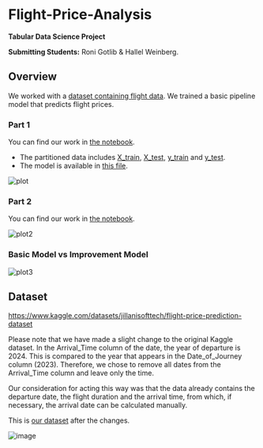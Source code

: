 # Flight-Price-Analysis
**Tabular Data Science Project**

**Submitting Students:** Roni Gotlib & Hallel Weinberg.
## Overview
We worked with a [dataset containing flight data](data/flight_data.csv). We trained a basic pipeline model that predicts flight prices.

### Part 1
You can find our work in [the notebook](first_part.ipynb).
* The partitioned data includes [X_train](basic_model/X_train_basic.csv), [X_test](basic_model/X_test_basic.csv), [y_train](basic_model/y_train_basic.csv) and [y_test](basic_model/y_test_basic.csv).
* The model is available in [this file](basic_model/basic_model.json).

![plot](https://github.com/user-attachments/assets/bebc96b5-eede-48c6-bd0f-8716458bd2ff)

### Part 2
You can find our work in [the notebook](second_part.ipynb).

![plot2](https://github.com/user-attachments/assets/38804b62-b3cd-4e49-9d80-c9335c98045d)

### Basic Model vs Improvement Model

![plot3](https://github.com/user-attachments/assets/e52bbcd1-3e3c-46cc-b0ee-3b1250796339)

## Dataset
https://www.kaggle.com/datasets/jillanisofttech/flight-price-prediction-dataset

Please note that we have made a slight change to the original Kaggle dataset. In the Arrival_Time column of the date, the year of departure is 2024. This is compared to the year that appears in the Date_of_Journey column (2023). Therefore, we chose to remove all dates from the Arrival_Time column and leave only the time. 

Our consideration for acting this way was that the data already contains the departure date, the flight duration and the arrival time, from which, if necessary, the arrival date can be calculated manually.

This is [our dataset](data/flight_data.csv) after the changes.

![image](https://github.com/user-attachments/assets/6b999459-30d8-4c75-9de0-00d6d5e655d5)
